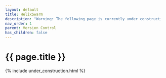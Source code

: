 ```yaml
---
layout: default
title: HelixSwarm
description: "Warning: The following page is currently under construction, find more about the details in future patches, or if you choose to add in the article see info on the bottom of the page."
nav_order: 1
parent: Version Control
has_children: false
---
```


{{ page.title }}
======================

{% include under_construction.html %}

<br>

<br>